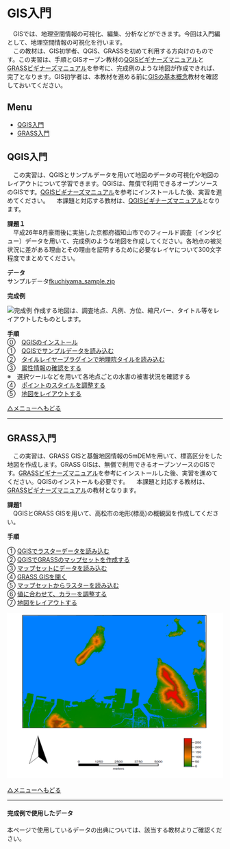 # GIS入門
　GISでは、地理空間情報の可視化、編集、分析などができます。今回は入門編として、地理空間情報の可視化を行います。  
　この教材は、GIS初学者、QGIS、GRASSを初めて利用する方向けのものです。この実習は、手順とGISオープン教材の[QGISビギナーズマニュアル]と[GRASSビギナーズマニュアル]を参考に、完成例のような地図が作成できれば、完了となります。GIS初学者は、本教材を進める前に[GISの基本概念]教材を確認しておいてください。


**Menu**
--------
* [QGIS入門](#QGIS入門)
* [GRASS入門](#GRASS入門)

## <a name = "QGIS入門"></a>QGIS入門
　この実習は、QGISとサンプルデータを用いて地図のデータの可視化や地図のレイアウトについて学習できます。QGISは、無償で利用できるオープンソースのGISです。[QGISビギナーズマニュアル]を参考にインストールした後、実習を進めてください。
　本課題と対応する教材は、[QGISビギナーズマニュアル]となります。

**課題１**  
　平成26年8月豪雨後に実施した京都府福知山市でのフィールド調査（インタビュー）データを用いて、完成例のような地図を作成してください。各地点の被災状況に差がある理由とその理由を証明するために必要なレイヤについて300文字程度でまとめてください。

**データ**  
サンプルデータ[fkuchiyama_sample.zip](https://github.com/yamauchi-inochu/demo/blob/master/GISオープン教材/実習課題/sample/fkuchiyama_sample.zip?raw=true)

**完成例**  

![完成例](pic/Q1.png)
作成する地図は、調査地点、凡例、方位、縮尺バー、タイトル等をレイアウトしたものとします。

**手順**  
⓪　[QGISのインストール](../../QGISビギナーズマニュアル/QGISビギナーズマニュアル.md#インストールする)  
①　[QGISでサンプルデータを読み込む](../../QGISビギナーズマニュアル/QGISビギナーズマニュアル.md#データの読み込み)  
②　[タイルレイヤープラグインで地理院タイルを読み込む](../../QGISビギナーズマニュアル/QGISビギナーズマニュアル.md#プラグイン)  
③　[属性情報の確認をする](../../QGISビギナーズマニュアル/QGISビギナーズマニュアル.md#属性テーブル)  
※　選択ツールなどを用いて各地点ごとの水害の被害状況を確認する  
④　[ポイントのスタイルを調整する](../../QGISビギナーズマニュアル/QGISビギナーズマニュアル.md#プロパティ)  
⑤　[地図をレイアウトする](../../QGISビギナーズマニュアル/QGISビギナーズマニュアル.md#地図のレイアウト)   

[△メニューへもどる](GIS入門.md#menu)

------

## <a name = "GRASS入門"></a>GRASS入門
　この実習は、GRASS GISと基盤地図情報の5mDEMを用いて、標高区分をした地図を作成します。GRASS GISは、無償で利用できるオープンソースのGISです。[GRASSビギナーズマニュアル]を参考にインストールした後、実習を進めてください。QGISのインストールも必要です。
　本課題と対応する教材は、[GRASSビギナーズマニュアル]の教材となります。

**課題1**  
　QGISとGRASS GISを用いて、高松市の地形(標高)の概観図を作成してください。

**手順**  

① [QGISでラスターデータを読み込む](../../QGISビギナーズマニュアル/QGISビギナーズマニュアル.md#データの読み込み)  
② [QGISでGRASSのマップセットを作成する](../../GRASSビギナーズマニュアル/GRASSビギナーズマニュアル.md#qgisでマップセットの作成)  
③ [マップセットにデータを読み込む](../../GRASSビギナーズマニュアル/GRASSビギナーズマニュアル.md#データの読み込み)  
④ [GRASS GISを開く](../../GRASSビギナーズマニュアル/GRASSビギナーズマニュアル.md#マップセットをgrassで表示する)  
⑤ [マップセットからラスターを読み込む](../../GRASSビギナーズマニュアル/GRASSビギナーズマニュアル.md#マップセットからラスタデータを読み込む)  
⑥ [値に合わせて、カラーを調整する](../../GRASSビギナーズマニュアル/GRASSビギナーズマニュアル.md#ラスタデータの色分け)  
⑦ [地図をレイアウトする](../../GRASSビギナーズマニュアル/GRASSビギナーズマニュアル.md#レイアウト)

![完成例](pic/G1.png)

[△メニューへもどる]

-------------

#### 完成例で使用したデータ
本ページで使用しているデータの出典については、該当する教材よりご確認ください。

[△メニューへもどる]:GIS入門.md#menu

[作業メモ]:https://github.com/yamauchi-inochu/demo/blob/master/GISオープン教材/実習課題/作業メモ.md
[QGISビギナーズマニュアル]:../../QGISビギナーズマニュアル/QGISビギナーズマニュアル.md
[GRASSビギナーズマニュアル]:../../GRASSビギナーズマニュアル/GRASSビギナーズマニュアル.md
[GISの基本概念]:../../01_GISの基本概念/GISの基本概念.md
[既存データの地図データと属性データ]:../../07_既存データの地図データと属性データ/既存データの地図データと属性データ.md
[空間データ]:../../08_空間データ/空間データ.md
[空間データの結合・修正]:../../10_空間データの統合・修正/空間データの統合・修正.md
[視覚的伝達]:../../21_視覚的伝達/視覚的伝達.md
[政府統計局e-stat]:https://www.e-stat.go.jp/SG1/estat/eStatTopPortal.do
[国土数値情報]:http://nlftp.mlit.go.jp/ksj/
[基本的な空間解析]:../../11_基本的な空間解析/基本的な空間解析.md
[ネットワーク分析]:../../12_ネットワーク分析/ネットワーク分析.md
[領域分析]:../../13_領域分析/領域分析.md
[点データの分析]:../../14_点データの分析/点データの分析.md
[ラスタデータの分析]:../../15_ラスタデータの分析/ラスタデータの分析.md
[空間補間]:../../18_空間補間/空間補間.md
